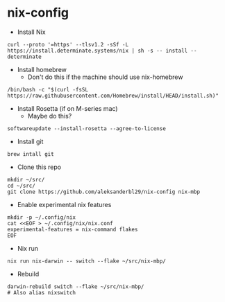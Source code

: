 # nix-config

- Install Nix

```{bash}
curl --proto '=https' --tlsv1.2 -sSf -L https://install.determinate.systems/nix | sh -s -- install --determinate
```

- Install homebrew
  - Don't do this if the machine should use nix-homebrew

```{bash}
/bin/bash -c "$(curl -fsSL https://raw.githubusercontent.com/Homebrew/install/HEAD/install.sh)"
```

- Install Rosetta (if on M-series mac)
  - Maybe do this?

```{bash}
softwareupdate --install-rosetta --agree-to-license
```

- Install git

```{bash}
brew intall git
```

- Clone this repo

```{bash}
mkdir ~/src/
cd ~/src/
git clone https://github.com/aleksanderbl29/nix-config nix-mbp
```

- Enable experimental nix features

```{bash}
mkdir -p ~/.config/nix
cat <<EOF > ~/.config/nix/nix.conf
experimental-features = nix-command flakes
EOF
```

- Nix run

```{bash}
nix run nix-darwin -- switch --flake ~/src/nix-mbp/
```

- Rebuild

```{bash}
darwin-rebuild switch --flake ~/src/nix-mbp/
# Also alias nixswitch
```
